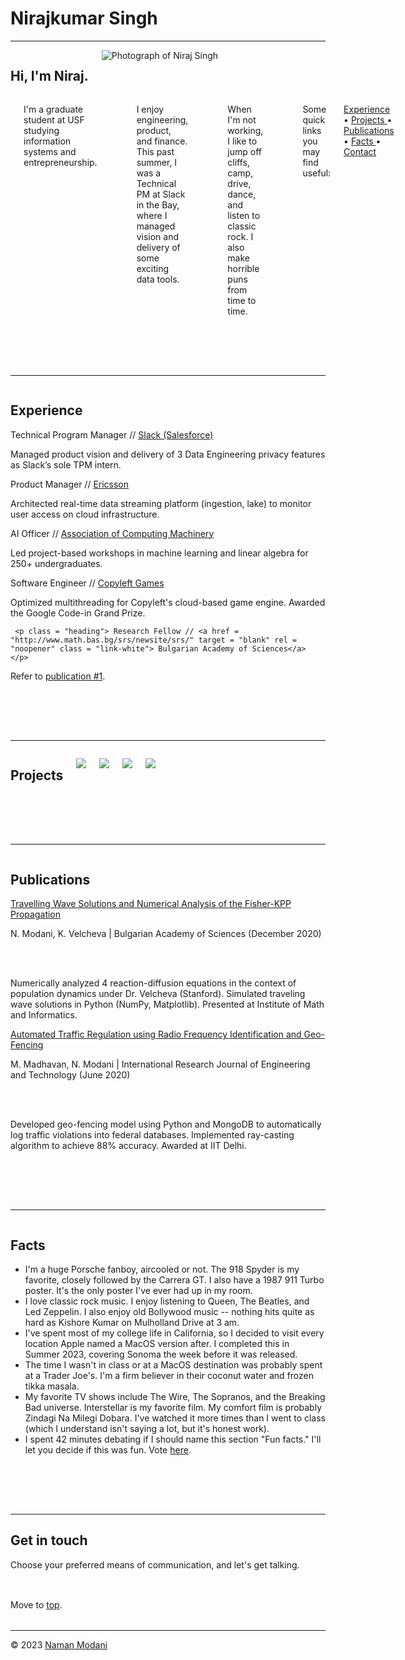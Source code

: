 

<!--Personal Website-->






<!doctype html>


<html lang = "en">






<!--Head-->






<head>






<!--Meta-->


<meta charset= "utf-8">


<title> Nirajkumar Singh</title>


<meta name = "author" content= "Niraj  Singh">


<meta name = "viewport" content= "width=device-width, initial-scale = 1">


<meta name = "description" content = "Personal Portfolio Website">






<!--CSS files-->


<link rel = "stylesheet" href = "css/normalize.css" async preload>


<link rel = "stylesheet" href = "css/style.css" async>






<!--Icons-->


<link rel = "stylesheet" href = "https://cdnjs.cloudflare.com/ajax/libs/font-awesome/4.7.0/css/font-awesome.min.css">






<!--Favicon-->


<link rel = "icon" type= "image/png" href = "images/favicon.png" async>






<!--JS files-->


<script src="https://cdn.jsdelivr.net/particles.js/2.0.0/particles.min.js"></script>






</head>






<!--Body-->






<body>






<div id = "particles-js">


<a name = "top"></a>






<!--Logo-->


<div class = "row">


<div class = "logo" title = "Nirajkumar Singh"></div>


</div>






<h1> Nirajkumar Singh</h1>


</div>






<script type = "text/javascript" src = "js/particles.js"></script>


<script type = "text/javascript" src = "js/app.js"></script>






<!--Container-->


<div class = "container">






<!--Image + About Me-->


<div class = "row">


<hr>


</div>






<div class = "row">






<div class = "six columns">


<div class = "row">


<h2> Hi, I'm Niraj. </h2>


</div>


<img src = "[images/pp.jpeg](https://github.com/singhnirajk/singhnirajk.github.io/issues/2)" id= "me" alt = "Photograph of Niraj Singh">


</div>






<div class = "six columns">


<p class = "space">


I'm a graduate student at USF studying information systems and entrepreneurship.


</p>


<p>


I enjoy engineering, product, and finance. This past summer, I was a Technical PM at Slack in the Bay, where I managed vision and delivery of some exciting data tools.


</p>


<p>


When I'm not working, I like to jump off cliffs, camp, drive, dance, and listen to classic rock. I also make horrible puns from time to time.


</p>


<p>


Some quick links you may find useful:


<a href = "#exp" class = "link"> Experience </a> • <a href = "#proj" class = "link"> Projects </a> • <a href = "#pub" class = "link"> Publications </a> • <a href = "#facts" class = "link"> Facts </a> • <a href = "#cont" class = "link"> Contact </a>


</p>


</div>






</div>






<!--Experience-->


<div class = "row" style= "margin-top:5rem;">


<a name = "exp"><hr></a>


</div>






<div class = "row">


<div class = "twelve columns">


<div class = "row">






<h2><b> Experience </b></h2>






<p class = "heading"> Technical Program Manager // <a href = "https://www.slack.com" target = "blank" rel = "noopener" class = "link-white"> Slack (Salesforce)</a> </p>






<p> Managed product vision and delivery of 3 Data Engineering privacy features as Slack’s sole TPM intern.






<p class = "heading"> Product Manager // <a href = "https://www.ericsson.com/en" target = "blank" rel = "noopener" class = "link-white"> Ericsson </a> </p>






<p> Architected real-time data streaming platform (ingestion, lake) to monitor user access on cloud infrastructure.






<p class = "heading"> AI Officer // <a href = "https://www.ericsson.com/en" target = "blank" rel = "noopener" class = "link-white"> Association of Computing Machinery </a> </p>






<p> Led project-based workshops in machine learning and linear algebra for 250+ undergraduates.






<p class = "heading"> Software Engineer // <a href = "https://codein.withgoogle.com/archive/2019/" target = "blank" rel = "noopener" class = "link-white"> Copyleft Games </a></p>






<p> Optimized multithreading for Copyleft's cloud-based game engine. Awarded the Google Code-in Grand Prize.






	 <p class = "heading"> Research Fellow // <a href = "http://www.math.bas.bg/srs/newsite/srs/" target = "blank" rel = "noopener" class = "link-white"> Bulgarian Academy of Sciences</a> </p>






<p> Refer to <a href = "#pub" class = "link">publication #1</a>.






</div>


</div>


</div>






<!--Projects-->


<div class = "row" style= "margin-top:5rem;">


<a name = "proj"><hr></a>


</div>






<div class = "row">


<div class = "row">


<div class = "twelve columns">






<h2><b> Projects </b></h2>






<!--Denotia-->


<div class = "projectleft">


<div class = "projectimage">


<a href = "<>" target = "blank" rel = "noopener" class = "link-white"><img class = "img" src = "<>"/></a>


</div>


</div>






<!--Elixir-->


<div class = "projectright">


<div class = "projectimage">


<a href = "<>" target = "blank" rel = "noopener" class = "link-white"><img class = "img" src = "<>"/></a>


</div>


</div>






<!--Matter Node-->


<div class = "projectleft">


<div class = "projectimage">


<a href = "<>" target = "blank" rel = "noopener" class = "link-white"><img class = "img" src = "<>"/></a>


</div>


</div>






<!--reSTEM-->


<div class = "projectright">


<div class = "projectimage">


<a href = "<>" target = "blank" rel = "noopener" class = "link-white"><img class = "img" src = "<>"/></a>


</div>


</div>






</div>


</div>


</div>






<!--Publications-->


<div class = "row" style= "margin-top:5rem">


<a name = "pub"><hr></a>


</div>






<div class = "row">


<div class = "twelve columns">


<div class = "row">


<h2><b> Publications </b></h2>






<p class = "heading"><a href = "<>" target = "blank" rel = "noopener" class = "link-white">Travelling Wave Solutions and Numerical Analysis of the Fisher-KPP Propagation</a></p>


<p> N. Modani, K. Velcheva | Bulgarian Academy of Sciences (December 2020)


<br><br>


Numerically analyzed 4 reaction-diffusion equations in the context of population dynamics under Dr. Velcheva (Stanford). Simulated traveling wave solutions in Python (NumPy, Matplotlib). Presented at Institute of Math and Informatics.






<p class = "heading"><a href = "<>" target = "blank" rel = "noopener" class = "link-white"> Automated Traffic Regulation using Radio Frequency Identification and Geo-Fencing</a></p>


<p> M. Madhavan, N. Modani | International Research Journal of Engineering and Technology (June 2020)


<br><br>


Developed geo-fencing model using Python and MongoDB to automatically log traffic violations into federal databases. Implemented ray-casting algorithm to achieve 88% accuracy. Awarded at IIT Delhi.


</div>


</div>


</div>






<!--Facts-->


<div class = "row" style= "margin-top:5rem;">


<a name = "facts"><hr></a>


</div>






<div class = "row">


<div class = "twelve columns">


<div class = "row">






<h2><b> Facts </b></h2>






<ul class = "list">


<li> I'm a huge Porsche fanboy, aircooled or not. The 918 Spyder is my favorite, closely followed by the Carrera GT. I also have a 1987 911 Turbo poster. It's the only poster I've ever had up in my room.


<li> I love classic rock music. I enjoy listening to Queen, The Beatles, and Led Zeppelin. I also enjoy old Bollywood music -- nothing hits quite as hard as Kishore Kumar on Mulholland Drive at 3 am.


<li> I've spent most of my college life in California, so I decided to visit every location Apple named a MacOS version after. I completed this in Summer 2023, covering Sonoma the week before it was released.


<li> The time I wasn't in class or at a MacOS destination was probably spent at a Trader Joe's. I'm a firm believer in their coconut water and frozen tikka masala.


<li> My favorite TV shows include The Wire, The Sopranos, and the Breaking Bad universe. Interstellar is my favorite film. My comfort film is probably Zindagi Na Milegi Dobara. I've watched it more times than I went to class (which I understand isn't saying a lot, but it's honest work).


<li> I spent 42 minutes debating if I should name this section "Fun facts." I'll let you decide if this was fun. Vote <a href = "https://www.youtube.com/watch?v=dQw4w9WgXcQ" targer = "blank">here</a>.


</ul>






</div>


</div>


</div>






<!--Contact-->


<div class = "row" style = "margin-top:5rem;">


<a name = "cont"><hr></a>


<h2> Get in touch </h2>






<p id = 'communication'> Choose your preferred means of communication, and let's get talking. </p>






<a href = "mailto:nirajkumarsingh@usf.edu" class = "fa fa-envelope fa-lg" target = "blank"></a>


<a href = "https://github.com/singhnirajk" class = "fa fa-github fa-lg" target = "blank"></a>


<a href = "https://www.linkedin.com/in/niraj08/" class = "fa fa-linkedin fa-lg" target = "blank"></a>


<a href = "<>" class = "fa fa-behance fa-lg" target = "blank"></a>


<a href = "<>" class = "fa fa-instagram fa-lg" target = "blank"></a>


<a href = "<>" class = "fa fa-facebook fa-lg" target = "blank"></a>


<a href = "<>" class = "fa fa-twitter fa-lg" target = "blank"></a>


<a href = "<>" class = "fa fa-telegram fa-lg" target = "blank"></a>






<br>


<p style= "margin-top: 1rem;"> Move to <a href = "#top" class = "link"> top</a>.</p>


</div>






<div class = "row" style= "margin-top: 2rem;">


<hr class = "f">


<div class = "footer">


&copy; 2023 <a href= "mailto:modani.naman@gmail.com" class = "link"> Naman Modani</a>


</div>


</div>


</div>


</div>






<!-- Global site tag (gtag.js) - Google Analytics -->


<script async src="https://www.googletagmanager.com/gtag/js?id=UA-171657083-1"></script>


<script>


window.dataLayer = window.dataLayer || [];


function gtag(){dataLayer.push(arguments);}


gtag('js', new Date());






gtag('config', 'UA-171657083-1');


</script>






</body>


</html>






